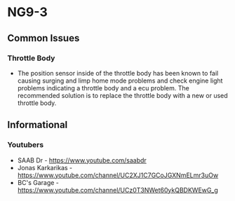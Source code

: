# NG9-3
## Common Issues
### Throttle Body
 - The position sensor inside of the throttle body has been known to fail causing surging and limp home mode problems and check engine light problems indicating a throttle body and a ecu problem.  The recommended solution is to replace the throttle body with a new or used throttle body.
## Informational
### Youtubers
 - SAAB Dr - https://www.youtube.com/saabdr
 - Jonas Karkarikas - https://www.youtube.com/channel/UC2XJ1C7GCoJGXNmELmr3uOw
 - BC's Garage - https://www.youtube.com/channel/UCz0T3NWet60ykQBDKWEwG_g
